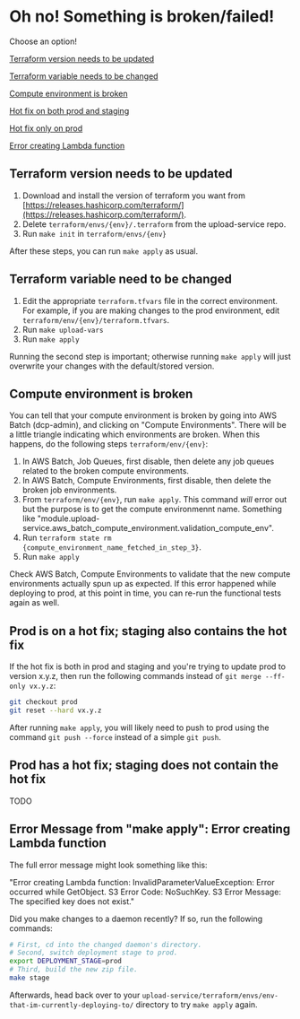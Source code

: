 # Oh no! Something is broken/failed!

Choose an option!

[Terraform version needs to be updated](#terraform-version-needs-to-be-updated)

[Terraform variable needs to be changed](#terraform-variable-needs-to-be-changed)

[Compute environment is broken](#compute-environment-is-broken)

[Hot fix on both prod and staging](#prod-is-on-a-hot-fix-staging-also-contains-the-hot-fix)

[Hot fix only on prod](#prod-has-a-hot-fix-staging-does-not-contain-the-hot-fix)

[Error creating Lambda function](#error-message-from-make-apply-error-creating-lambda-function)

## Terraform version needs to be updated
1) Download and install the version of terraform you want from [https://releases.hashicorp.com/terraform/](https://releases.hashicorp.com/terraform/).
2) Delete `terraform/envs/{env}/.terraform` from the upload-service repo.
3) Run `make init` in `terraform/envs/{env}`

After these steps, you can run `make apply` as usual.

## Terraform variable need to be changed
1) Edit the appropriate `terraform.tfvars` file in the correct environment. For example, if you are making changes to the prod environment, edit `terraform/env/{env}/terraform.tfvars`.
2) Run `make upload-vars`
3) Run `make apply`

Running the second step is important; otherwise running `make apply` will just overwrite your changes with the default/stored version. 

## Compute environment is broken
You can tell that your compute environment is broken by going into AWS Batch (dcp-admin), and clicking on "Compute Environments". There will be a little triangle indicating which environments are broken. When this happens, do the following steps `terraform/env/{env}`:

1) In AWS Batch, Job Queues, first disable, then delete any job queues related to the broken compute environments.
2) In AWS Batch, Compute Environments, first disable, then delete the broken job environments.
3) From `terraform/env/{env}`, run `make apply`. This command *will* error out but the purpose is to get the compute environmennt name. Something like "module.upload-service.aws_batch_compute_environment.validation_compute_env".
4) Run `terraform state rm {compute_environment_name_fetched_in_step_3}`.
5) Run `make apply`

Check AWS Batch, Compute Environments to validate that the new compute environments actually spun up as expected. If this error happened while deploying to prod, at this point in time, you can re-run the functional tests again as well.

## Prod is on a hot fix; staging also contains the hot fix
If the hot fix is both in prod and staging and you're trying to update prod to version x.y.z, then run the following commands instead of `git merge --ff-only vx.y.z`:
```bash
git checkout prod
git reset --hard vx.y.z
```
After running `make apply`, you will likely need to push to prod using the command `git push --force` instead of a simple `git push`.

## Prod has a hot fix; staging does not contain the hot fix
TODO

## Error Message from "make apply": Error creating Lambda function
The full error message might look something like this:

"Error creating Lambda function: InvalidParameterValueException: Error occurred while GetObject. S3 Error Code: NoSuchKey. S3 Error Message: The specified key does not exist."

Did you make changes to a daemon recently? If so, run the following commands:
```bash
# First, cd into the changed daemon's directory.
# Second, switch deployment stage to prod.
export DEPLOYMENT_STAGE=prod
# Third, build the new zip file.
make stage
```

Afterwards, head back over to your `upload-service/terraform/envs/env-that-im-currently-deploying-to/` directory to try `make apply` again.

